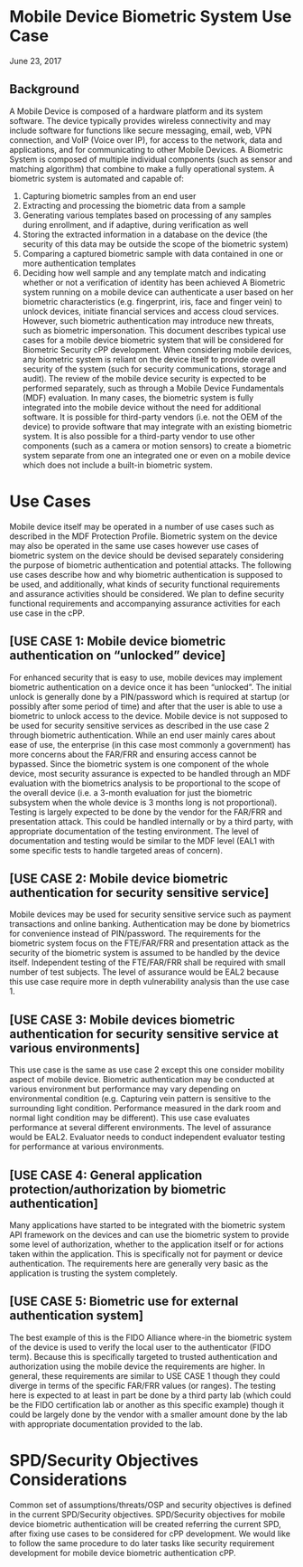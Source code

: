 # Mobile Device Biometric System Use Case
June 23, 2017
## Background
A Mobile Device is composed of a hardware platform and its system software. The device typically provides wireless connectivity and may include software for functions like secure messaging, email, web, VPN connection, and VoIP (Voice over IP), for access to the network, data and applications, and for communicating to other Mobile Devices.
A Biometric System is composed of multiple individual components (such as sensor and matching algorithm) that combine to make a fully operational system. A biometric system is automated and capable of: 
1.	Capturing biometric samples from an end user
2.	Extracting and processing the biometric data from a sample
3.	Generating various templates based on processing of any samples during enrollment, and if adaptive, during verification as well
4.	Storing the extracted information in a database on the device (the security of this data may be outside the scope of the biometric system)
5.	Comparing a captured biometric sample with data contained in one or more authentication templates
6.	Deciding how well sample and any template match and indicating whether or not a verification of identity has been achieved
A Biometric system running on a mobile device can authenticate a user based on her biometric characteristics (e.g. fingerprint, iris, face and finger vein) to unlock devices, initiate financial services and access cloud services. However, such biometric authentication may introduce new threats, such as biometric impersonation. This document describes typical use cases for a mobile device biometric system that will be considered for Biometric Security cPP development. 
When considering mobile devices, any biometric system is reliant on the device itself to provide overall security of the system (such for security communications, storage and audit). The review of the mobile device security is expected to be performed separately, such as through a Mobile Device Fundamentals (MDF) evaluation.
In many cases, the biometric system is fully integrated into the mobile device without the need for additional software. It is possible for third-party vendors (i.e. not the OEM of the device) to provide software that may integrate with an existing biometric system. It is also possible for a third-party vendor to use other components (such as a camera or motion sensors) to create a biometric system separate from one an integrated one or even on a mobile device which does not include a built-in biometric system.
# Use Cases
Mobile device itself may be operated in a number of use cases such as described in the MDF Protection Profile. Biometric system on the device may also be operated in the same use cases however use cases of biometric system on the device should be devised separately considering the purpose of biometric authentication and potential attacks. The following use cases describe how and why biometric authentication is supposed to be used, and additionally, what kinds of security functional requirements and assurance activities should be considered. We plan to define security functional requirements and accompanying assurance activities for each use case in the cPP.
## [USE CASE 1: Mobile device biometric authentication on “unlocked” device]
For enhanced security that is easy to use, mobile devices may implement biometric authentication on a device once it has been “unlocked”. The initial unlock is generally done by a PIN/password which is required at startup (or possibly after some period of time) and after that the user is able to use a biometric to unlock access to the device. Mobile device is not supposed to be used for security sensitive services as described in the use case 2 through biometric authentication.
While an end user mainly cares about ease of use, the enterprise (in this case most commonly a government) has more concerns about the FAR/FRR and ensuring access cannot be bypassed. Since the biometric system is one component of the whole device, most security assurance is expected to be handled through an MDF evaluation with the biometrics analysis to be proportional to the scope of the overall device (i.e. a 3-month evaluation for just the biometric subsystem when the whole device is 3 months long is not proportional).
Testing is largely expected to be done by the vendor for the FAR/FRR and presentation attack. This could be handled internally or by a third party, with appropriate documentation of the testing environment. The level of documentation and testing would be similar to the MDF level (EAL1 with some specific tests to handle targeted areas of concern).
## [USE CASE 2: Mobile device biometric authentication for security sensitive service]
Mobile devices may be used for security sensitive service such as payment transactions and online banking. Authentication may be done by biometrics for convenience instead of PIN/password. 
The requirements for the biometric system focus on the FTE/FAR/FRR and presentation attack as the security of the biometric system is assumed to be handled by the device itself. Independent testing of the FTE/FAR/FRR shall be required with small number of test subjects. 
The level of assurance would be EAL2 because this use case require more in depth vulnerability analysis than the use case 1.
## [USE CASE 3: Mobile devices biometric authentication for security sensitive service at various environments]
This use case is the same as use case 2 except this one consider mobility aspect of mobile device. Biometric authentication may be conducted at various environment but performance may vary depending on environmental condition (e.g. Capturing vein pattern is sensitive to the surrounding light condition. Performance measured in the dark room and normal light condition may be different). This use case evaluates performance at several different environments.
The level of assurance would be EAL2. Evaluator needs to conduct independent evaluator testing for performance at various environments.
## [USE CASE 4: General application protection/authorization by biometric authentication]
Many applications have started to be integrated with the biometric system API framework on the devices and can use the biometric system to provide some level of authorization, whether to the application itself or for actions taken within the application. This is specifically not for payment or device authentication.
The requirements here are generally very basic as the application is trusting the system completely.
## [USE CASE 5: Biometric use for external authentication system]
The best example of this is the FIDO Alliance where-in the biometric system of the device is used to verify the local user to the authenticator (FIDO term). Because this is specifically targeted to trusted authentication and authorization using the mobile device the requirements are higher.
In general, these requirements are similar to USE CASE 1 though they could diverge in terms of the specific FAR/FRR values (or ranges). The testing here is expected to at least in part be done by a third party lab (which could be the FIDO certification lab or another as this specific example) though it could be largely done by the vendor with a smaller amount done by the lab with appropriate documentation provided to the lab. 
# SPD/Security Objectives Considerations
Common set of assumptions/threats/OSP and security objectives is defined in the current SPD/Security objectives. SPD/Security objectives for mobile device biometric authentication will be created referring the current SPD, after fixing use cases to be considered for cPP development.
We would like to follow the same procedure to do later tasks like security requirement development for mobile device biometric authentication cPP.
